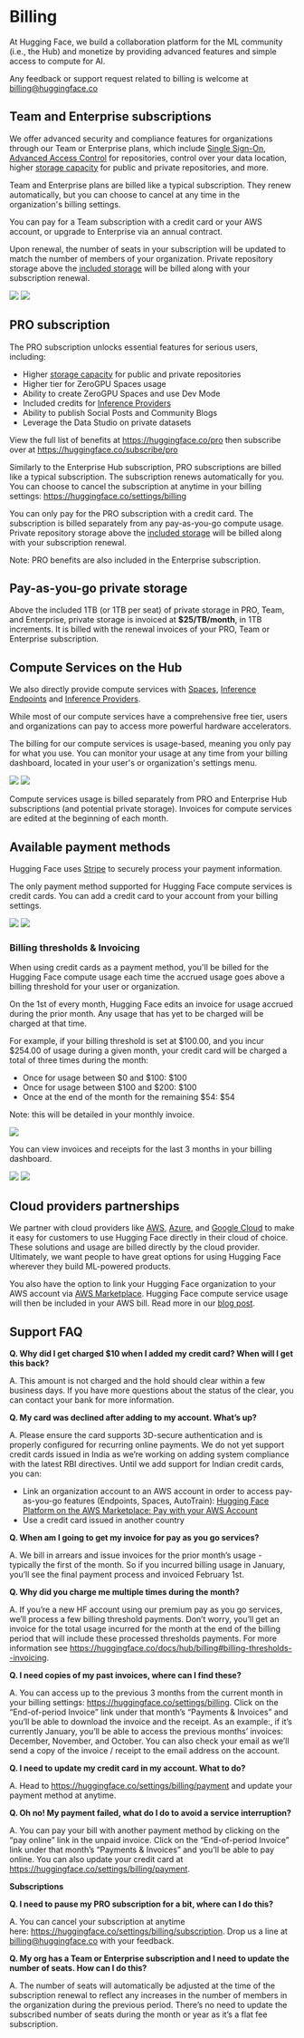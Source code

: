 # Billing

At Hugging Face, we build a collaboration platform for the ML community (i.e., the Hub) and monetize by providing advanced features and simple access to compute for AI.

Any feedback or support request related to billing is welcome at billing@huggingface.co

## Team and Enterprise subscriptions

We offer advanced security and compliance features for organizations through our Team or Enterprise plans, which include [Single Sign-On](./enterprise-sso), [Advanced Access Control](./enterprise-hub-resource-groups) for repositories, control over your data location, higher [storage capacity](./storage-limits) for public and private repositories, and more.

Team and Enterprise plans are billed like a typical subscription. They renew automatically, but you can choose to cancel at any time in the organization's billing settings.

You can pay for a Team subscription with a credit card or your AWS account, or upgrade to Enterprise via an annual contract.

Upon renewal, the number of seats in your subscription will be updated to match the number of members of your organization.
Private repository storage above the [included storage](./storage-limits) will be billed along with your subscription renewal.


<div class="flex justify-center">
	<img class="block dark:hidden" src="https://huggingface.co/datasets/huggingface/documentation-images/resolve/main/hub/billing/enterprise-sub-light.png"/>
	<img class="hidden dark:block" src="https://huggingface.co/datasets/huggingface/documentation-images/resolve/main/hub/billing/enterprise-sub-dark.png"/>
</div>

## PRO subscription

The PRO subscription unlocks essential features for serious users, including:

- Higher [storage capacity](./storage-limits) for public and private repositories
- Higher tier for ZeroGPU Spaces usage
- Ability to create ZeroGPU Spaces and use Dev Mode
- Included credits for [Inference Providers](/docs/inference-providers/)
- Ability to publish Social Posts and Community Blogs
- Leverage the Data Studio on private datasets

View the full list of benefits at https://huggingface.co/pro then subscribe over at https://huggingface.co/subscribe/pro

Similarly to the Enterprise Hub subscription, PRO subscriptions are billed like a typical subscription. The subscription renews automatically for you. You can choose to cancel the subscription at anytime in your billing settings: https://huggingface.co/settings/billing

You can only pay for the PRO subscription with a credit card. The subscription is billed separately from any pay-as-you-go compute usage.
Private repository storage above the [included storage](./storage-limits) will be billed along with your subscription renewal.

Note: PRO benefits are also included in the Enterprise subscription.

## Pay-as-you-go private storage 

Above the included 1TB (or 1TB per seat) of private storage in PRO, Team, and Enterprise, private storage is invoiced at **$25/TB/month**, in 1TB increments.
It is billed with the renewal invoices of your PRO, Team or Enterprise subscription.


## Compute Services on the Hub

We also directly provide compute services with [Spaces](./spaces), [Inference Endpoints](https://huggingface.co/docs/inference-endpoints/index) and [Inference Providers](https://huggingface.co/docs/inference-providers/index).

While most of our compute services have a comprehensive free tier, users and organizations can pay to access more powerful hardware accelerators.

The billing for our compute services is usage-based, meaning you only pay for what you use. You can monitor your usage at any time from your billing dashboard, located in your user's or organization's settings menu.

<div class="flex justify-center">
	<img class="block dark:hidden" src="https://huggingface.co/datasets/huggingface/documentation-images/resolve/main/hub/billing/billing-dashboard-light.png"/>
	<img class="hidden dark:block" src="https://huggingface.co/datasets/huggingface/documentation-images/resolve/main/hub/billing/billing-dashboard-dark.png"/>
</div>

Compute services usage is billed separately from PRO and Enterprise Hub subscriptions (and potential private storage).
Invoices for compute services are edited at the beginning of each month.

## Available payment methods

Hugging Face uses [Stripe](https://stripe.com) to securely process your payment information.

The only payment method supported for Hugging Face compute services is credit cards.
You can add a credit card to your account from your billing settings.

<div class="flex justify-center">
	<img class="block dark:hidden" src="https://huggingface.co/datasets/huggingface/documentation-images/resolve/main/hub/billing/payment-method-light.png"/>
	<img class="hidden dark:block" src="https://huggingface.co/datasets/huggingface/documentation-images/resolve/main/hub/billing/payment-method-dark.png"/>
</div>


### Billing thresholds & Invoicing

When using credit cards as a payment method, you'll be billed for the Hugging Face compute usage each time the accrued usage goes above a billing threshold for your user or organization.

On the 1st of every month, Hugging Face edits an invoice for usage accrued during the prior month. Any usage that has yet to be charged will be charged at that time.

For example, if your billing threshold is set at $100.00, and you incur $254.00 of usage during a given month, your credit card will be charged a total of three times during the month:
- Once for usage between $0 and $100: $100
- Once for usage between $100 and $200: $100
- Once at the end of the month for the remaining $54: $54  

Note: this will be detailed in your monthly invoice.

<div class="flex justify-center">
	<img class="block" src="https://huggingface.co/datasets/huggingface/documentation-images/resolve/main/hub/billing/explain-threshold.png "/>
</div>

You can view invoices and receipts for the last 3 months in your billing dashboard.

<div class="flex justify-center">
	<img class="block dark:hidden" src="https://huggingface.co/datasets/huggingface/documentation-images/resolve/main/hub/billing/threshold-payments-light.png "/>
	<img class="hidden dark:block" src="https://huggingface.co/datasets/huggingface/documentation-images/resolve/main/hub/billing/threshold-payments-dark.png"/>
</div>

## Cloud providers partnerships

We partner with cloud providers like [AWS](https://huggingface.co/blog/aws-partnership), [Azure](https://huggingface.co/blog/hugging-face-endpoints-on-azure),
and [Google Cloud](https://huggingface.co/blog/llama31-on-vertex-ai) to make it easy for customers to use Hugging Face directly in their cloud of choice.
These solutions and usage are billed directly by the cloud provider. Ultimately, we want people to have great options for using Hugging Face wherever they
build ML-powered products.

You also have the option to link your Hugging Face organization to your AWS account via [AWS Marketplace](https://aws.amazon.com/marketplace/pp/prodview-n6vsyhdjkfng2).
Hugging Face compute service usage will then be included in your AWS bill. Read more in our [blog post](https://huggingface.co/blog/aws-marketplace).

## Support FAQ 

**Q. Why did I get charged $10 when I added my credit card? When will I get this back?**

A. This amount is not charged and the hold should clear within a few business days. If you have more questions about the status of the clear, you can contact your bank for more information. 

**Q. My card was declined after adding to my account. What’s up?**

A. Please ensure the card supports 3D-secure authentication and is properly configured for recurring online payments. We do not yet support credit cards issued in India as we’re working on adding system compliance with the latest RBI directives. Until we add support for Indian credit cards, you can:
* Link an organization account to an AWS account in order to access pay-as-you-go features (Endpoints, Spaces, AutoTrain): [Hugging Face Platform on the AWS Marketplace: Pay with your AWS Account](https://huggingface.co/blog/aws-marketplace)
* Use a credit card issued in another country

**Q. When am I going to get my invoice for pay as you go services?**

A. We bill in arrears and issue invoices for the prior month’s usage - typically the first of the month. So if you incurred billing usage in January, you’ll see the final payment process and invoiced February 1st.

**Q. Why did you charge me multiple times during the month?**

A. If you’re a new HF account using our premium pay as you go services, we’ll process a few billing threshold payments. Don’t worry, you’ll get an invoice for the total usage incurred for the month at the end of the billing period that will include these processed thresholds payments. For more information see https://huggingface.co/docs/hub/billing#billing-thresholds--invoicing.

**Q. I need copies of my past invoices, where can I find these?**

A. You can access up to the previous 3 months from the current month in your billing settings: https://huggingface.co/settings/billing. Click on the “End-of-period Invoice” link under that month’s “Payments & Invoices” and you’ll be able to download the invoice and the receipt. As an example:, if it’s currently January, you’ll be able to access the previous months’ invoices: December, November, and October. You can also check your email as we’ll send a copy of the invoice / receipt to the email address on the account. 

**Q. I need to update my credit card in my account. What to do?**

A. Head to https://huggingface.co/settings/billing/payment and update your payment method at anytime. 

**Q. Oh no! My payment failed, what do I do to avoid a service interruption?**

A. You can pay your bill with another payment method by clicking on the “pay online” link in the unpaid invoice. Click on the “End-of-period Invoice” link under that month’s “Payments & Invoices” and you’ll be able to pay online. You can also update your credit card at https://huggingface.co/settings/billing/payment.

**Subscriptions**

**Q. I need to pause my PRO subscription for a bit, where can I do this?**

A. You can cancel your subscription at anytime here: https://huggingface.co/settings/billing/subscription. 
Drop us a line at billing@huggingface.co with your feedback.

**Q. My org has a Team or Enterprise subscription and I need to update the number of seats. How can I do this?**

A. The number of seats will automatically be adjusted at the time of the subscription renewal to reflect any increases in the number of members in the organization during the previous period. There’s no need to update the subscribed number of seats during the month or year as it’s a flat fee subscription.

